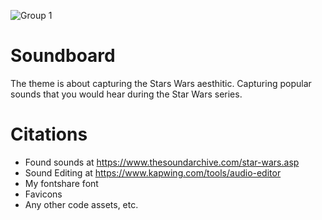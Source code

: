 <!-- Your screenshot goes here-->
![Group 1](https://user-images.githubusercontent.com/114179957/202620969-45cdace6-4c61-4ca8-8424-395061b648ca.jpg)


# Soundboard
<!-- tell me something about it-->
The theme is about capturing the Stars Wars aesthitic. Capturing popular sounds that you would hear during the Star Wars series. 

# Citations
* Found sounds at https://www.thesoundarchive.com/star-wars.asp
* Sound Editing at https://www.kapwing.com/tools/audio-editor
* My fontshare font
* Favicons
* Any other code assets, etc. 



